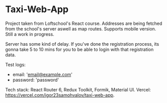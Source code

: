 # Taxi-Web-App
Project taken from Loftschool's React course. Addresses are being fetched from the school's server aswell as map routes. Supports mobile version. Still a work in progress.

Server has some kind of delay. If you've done the registration process, its gonna take 5 to 10 mins for you to be able to login with that registration data.

Test logs:
- email: 'email@example.com'
- password: 'password'

Tech stack: React Router 6, Redux Toolkit, Formik, Material UI.
Vercel: https://vercel.com/igor23samohvalov/taxi-web-app.